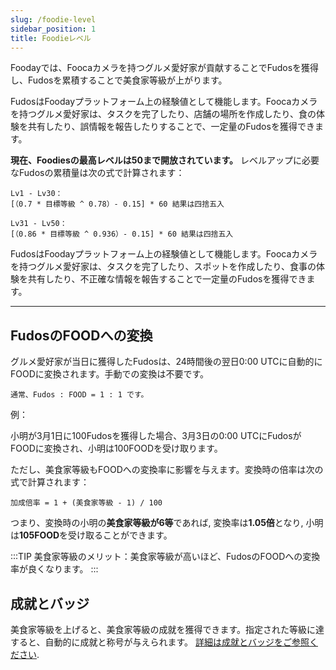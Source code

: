 ```yaml
---
slug: /foodie-level
sidebar_position: 1
title: Foodieレベル
---
```


Foodayでは、Foocaカメラを持つグルメ愛好家が貢献することでFudosを獲得し、Fudosを累積することで美食家等級が上がります。

FudosはFoodayプラットフォーム上の経験値として機能します。Foocaカメラを持つグルメ愛好家は、タスクを完了したり、店舗の場所を作成したり、食の体験を共有したり、誤情報を報告したりすることで、一定量のFudosを獲得できます。

**現在、Foodiesの最高レベルは50まで開放されています。** レベルアップに必要なFudosの累積量は次の式で計算されます：

```
Lv1 - Lv30：
[（0.7 * 目標等級 ^ 0.78）- 0.15] * 60 結果は四捨五入

Lv31 - Lv50：
[（0.86 * 目標等級 ^ 0.936）- 0.15] * 60 結果は四捨五入
```

FudosはFoodayプラットフォーム上の経験値として機能します。Foocaカメラを持つグルメ愛好家は、タスクを完了したり、スポットを作成したり、食事の体験を共有したり、不正確な情報を報告することで一定量のFudosを獲得できます。

***

## FudosのFOODへの変換

グルメ愛好家が当日に獲得したFudosは、24時間後の翌日0:00 UTCに自動的にFOODに変換されます。手動での変換は不要です。

```
通常、Fudos : FOOD = 1 : 1 です。
```
 

例：  

小明が3月1日に100Fudosを獲得した場合、3月3日の0:00 UTCにFudosがFOODに変換され、小明は100FOODを受け取ります。

ただし、美食家等級もFOODへの変換率に影響を与えます。変換時の倍率は次の式で計算されます：

```
加成倍率 = 1 + (美食家等級 - 1) / 100
```

つまり、変換時の小明の**美食家等級が6等**であれば, 変換率は**1.05倍**となり, 小明は**105FOOD**を受け取ることができます。

:::TIP
美食家等級のメリット：美食家等級が高いほど、FudosのFOODへの変換率が良くなります。
:::

## 成就とバッジ

美食家等級を上げると、美食家等級の成就を獲得できます。指定された等級に達すると、自動的に成就と称号が与えられます。 [詳細は成就とバッジをご参照ください](/achievement-and-badge-system).
